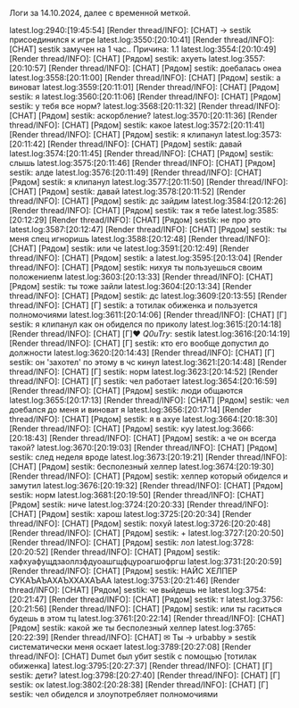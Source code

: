 Логи за 14.10.2024, далее с временной меткой.


latest.log:2940:[19:45:54] [Render thread/INFO]: [CHAT] → sestik присоединился к игре
latest.log:3550:[20:10:41] [Render thread/INFO]: [CHAT] sestik замучен на 1 час.. Причина: 1.1
latest.log:3554:[20:10:49] [Render thread/INFO]: [CHAT] [Рядом] sestik: ахуеть
latest.log:3557:[20:10:57] [Render thread/INFO]: [CHAT] [Рядом] sestik: доебалась онеа
latest.log:3558:[20:11:00] [Render thread/INFO]: [CHAT] [Рядом] sestik: а виноват
latest.log:3559:[20:11:01] [Render thread/INFO]: [CHAT] [Рядом] sestik: я
latest.log:3560:[20:11:06] [Render thread/INFO]: [CHAT] [Рядом] sestik: у тебя все норм?
latest.log:3568:[20:11:32] [Render thread/INFO]: [CHAT] [Рядом] sestik: аскорбление?
latest.log:3570:[20:11:36] [Render thread/INFO]: [CHAT] [Рядом] sestik: какое
latest.log:3572:[20:11:41] [Render thread/INFO]: [CHAT] [Рядом] sestik: я клипанул
latest.log:3573:[20:11:42] [Render thread/INFO]: [CHAT] [Рядом] sestik: давай
latest.log:3574:[20:11:45] [Render thread/INFO]: [CHAT] [Рядом] sestik: слышь
latest.log:3575:[20:11:46] [Render thread/INFO]: [CHAT] [Рядом] sestik: алде
latest.log:3576:[20:11:49] [Render thread/INFO]: [CHAT] [Рядом] sestik: я клипанул
latest.log:3577:[20:11:50] [Render thread/INFO]: [CHAT] [Рядом] sestik: давай
latest.log:3578:[20:11:52] [Render thread/INFO]: [CHAT] [Рядом] sestik: дс зайдим
latest.log:3584:[20:12:26] [Render thread/INFO]: [CHAT] [Рядом] sestik: так я тебе
latest.log:3585:[20:12:29] [Render thread/INFO]: [CHAT] [Рядом] sestik: не про это
latest.log:3587:[20:12:47] [Render thread/INFO]: [CHAT] [Рядом] sestik: ты меня спец игноришь
latest.log:3588:[20:12:48] [Render thread/INFO]: [CHAT] [Рядом] sestik: или че
latest.log:3591:[20:12:49] [Render thread/INFO]: [CHAT] [Рядом] sestik: а
latest.log:3595:[20:13:04] [Render thread/INFO]: [CHAT] [Рядом] sestik: нихуя ты пользуешься своим положениепм
latest.log:3603:[20:13:33] [Render thread/INFO]: [CHAT] [Рядом] sestik: ты тоже зайли
latest.log:3604:[20:13:34] [Render thread/INFO]: [CHAT] [Рядом] sestik: дс
latest.log:3609:[20:13:55] [Render thread/INFO]: [CHAT] [Г] sestik: а тотилак обиженка и пользуется полномочиями
latest.log:3611:[20:14:06] [Render thread/INFO]: [CHAT] [Г] sestik: я клипанул как он обиделся по приколу
latest.log:3615:[20:14:18] [Render thread/INFO]: [CHAT] [Г]❤ _Q0uTry_: sestik
latest.log:3616:[20:14:19] [Render thread/INFO]: [CHAT] [Г] sestik: кто его вообще допустил до должности
latest.log:3620:[20:14:43] [Render thread/INFO]: [CHAT] [Г] sestik: он 'захотел' по этому в чс кинул
latest.log:3621:[20:14:48] [Render thread/INFO]: [CHAT] [Г] sestik: норм
latest.log:3623:[20:14:52] [Render thread/INFO]: [CHAT] [Г] sestik: чел работает
latest.log:3654:[20:16:59] [Render thread/INFO]: [CHAT] [Рядом] sestik: люди общаются
latest.log:3655:[20:17:13] [Render thread/INFO]: [CHAT] [Рядом] sestik: чел доебался до меня и виноват я
latest.log:3656:[20:17:14] [Render thread/INFO]: [CHAT] [Рядом] sestik: я в ахуе
latest.log:3664:[20:18:30] [Render thread/INFO]: [CHAT] [Рядом] sestik: куу
latest.log:3666:[20:18:43] [Render thread/INFO]: [CHAT] [Рядом] sestik: а че он всегда такой?
latest.log:3670:[20:19:03] [Render thread/INFO]: [CHAT] [Рядом] sestik: след неделя вроде
latest.log:3673:[20:19:21] [Render thread/INFO]: [CHAT] [Рядом] sestik: бесполезный хелпер
latest.log:3674:[20:19:30] [Render thread/INFO]: [CHAT] [Рядом] sestik: хелпер который обиделся и замутил
latest.log:3676:[20:19:32] [Render thread/INFO]: [CHAT] [Рядом] sestik: норм
latest.log:3681:[20:19:50] [Render thread/INFO]: [CHAT] [Рядом] sestik: ниче
latest.log:3724:[20:20:33] [Render thread/INFO]: [CHAT] [Рядом] sestik: харош
latest.log:3725:[20:20:34] [Render thread/INFO]: [CHAT] [Рядом] sestik: похуй
latest.log:3726:[20:20:48] [Render thread/INFO]: [CHAT] [Рядом] sestik: +
latest.log:3727:[20:20:50] [Render thread/INFO]: [CHAT] [Рядом] sestik: лол
latest.log:3728:[20:20:52] [Render thread/INFO]: [CHAT] [Рядом] sestik: хафхуафущдзаоллзфдуоашгщфцуроагшофргш
latest.log:3731:[20:20:59] [Render thread/INFO]: [CHAT] [Рядом] sestik: НАЙС ХЕЛПЕР СУКАЪАЪАХАЪХХАХАЪАА
latest.log:3753:[20:21:46] [Render thread/INFO]: [CHAT] [Рядом] sestik: че выйдешь не
latest.log:3754:[20:21:47] [Render thread/INFO]: [CHAT] [Рядом] sestik: т
latest.log:3756:[20:21:56] [Render thread/INFO]: [CHAT] [Рядом] sestik: или ты гаситься будешь в этом тц
latest.log:3761:[20:22:14] [Render thread/INFO]: [CHAT] [Рядом] sestik: какой же ты бесполезный хелпер
latest.log:3765:[20:22:39] [Render thread/INFO]: [CHAT] ✉ Ты → urbabby » sestik систематически меня оскает
latest.log:3789:[20:27:08] [Render thread/INFO]: [CHAT] Dumet был убит sestik с помощью [тотилак обиженка]
latest.log:3795:[20:27:37] [Render thread/INFO]: [CHAT] [Г] sestik: дети?
latest.log:3798:[20:27:40] [Render thread/INFO]: [CHAT] [Г] sestik: ок
latest.log:3802:[20:28:38] [Render thread/INFO]: [CHAT] [Г] sestik: чел обиделся и злоупотребляет полномочиями


